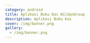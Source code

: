 ```yaml
---
category: android
title: Aplikasi Buku Kas WildanGroup
description: Aplikasi Buku Kas
cover: /img/banner.png
gallery:
  - /img/banner.png
---
```

